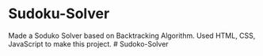 # Sudoku-Solver
Made a Soduko Solver based on Backtracking Algorithm. Used HTML, CSS, JavaScript to make this project.
#   S u d o k o - S o l v e r  
 